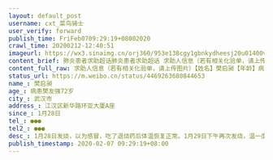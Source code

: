 ```yaml
---
layout: default_post
username: cxt_菜鸟骑士
user_verify: forward
publish_time: FriFeb0709:29:19+08002020
crawl_time: 20200212-12:40:51
imageurl: https://wx3.sinaimg.cn/orj360/953e138cgy1gbnkydheesj20u01400v1.jpg,https://wx4.sinaimg.cn/orj360/953e138cgy1gbnkydx1o9j20u0140q6l.jpg,https://wx1.sinaimg.cn/orj360/953e138cgy1gbnkyegocsj20u0140tcc.jpg,https://wx2.sinaimg.cn/orj360/953e138cgy1gbnkyeumxlj20u0140whq.jpg
content_brief: 肺炎患者求助超话肺炎患者求助超话 求助人信息（若有相关化验单，请上传图片）【姓名】樊启昶【年龄】病患樊友强   72岁【所在城市】武汉市【所在小区、社区】江汉区新华路环亚大厦A座【患病时间】1月28日【联系方式】●●●【其他紧急联系人】●●●  ●●●【病情描 ...全文
content_full_raw: 求助人信息（若有相关化验单，请上传图片）【姓名】樊启昶【年龄】病患樊友强72岁【所在城市】武汉市【所在小区、社区】江汉区新华路环亚大厦A座【患病时间】1月28日【联系方式】●●●【其他紧急联系人】●●●【病情描述】1月28日发烧，以为感冒，吃了退烧药后体温恢复正常。1月29日下午再次发烧，温一度上升到39度。30日凌晨我开车送父亲去新华医院拍CT，发现肺部感染。由于母亲属于密接者，也拍了CT，同样发现肺部感染。医生给双亲开了药，让我们回去吃药，按规定的时间复诊。接下来的几天我父亲情况不稳定，体温反复。无奈没有床位，只能继续在家监控。在这短短的几天状态越来越差，呼吸也出现了问题。2月5日核酸结果呈现阴性，但是医生表示在临床判断上面还是更侧重于CT。2月6日周四去新华医院复诊拍肺部CT，发现肺部2/3感染，老人呼吸上出现了问题，开始喘，靠吸氧缓解，无奈还是没有病床。老人有心血管疾病、高血压、高血糖，几年前做过心脏支架手术，现在又感染了新冠。现在我的母亲拖着病重的身体与我照顾在医院观察室吸氧的父亲院，妻子独自在家照顾3岁的儿子。我们向各位求助，帮我的老父亲立即入院。求助人联系电话:樊启昶●●●  ●●● 曹明正●●●
status_url: https://m.weibo.cn/status/4469263680844653
name_: 樊启昶
age_: 病患樊友强72岁
city_: 武汉市
address_: 江汉区新华路环亚大厦A座
since_: 1月28日
tel_: ●●●
tel2_: ●●●
desc_: 1月28日发烧，以为感冒，吃了退烧药后体温恢复正常。1月29日下午再次发烧，温一度上升到39度。30日凌晨我开车送父亲去新华医院拍CT，发现肺部感染。由于母亲属于密接者，也拍了CT，同样发现肺部感染。医生给双亲开了药，让我们回去吃药，按规定的时间复诊。接下来的几天我父亲情况不稳定，体温反复。无奈没有床位，只能继续在家监控。在这短短的几天状态越来越差，呼吸也出现了问题。2月5日核酸结果呈现阴性，但是医生表示在临床判断上面还是更侧重于CT。2月6日周四去新华医院复诊拍肺部CT，发现肺部2/3感染，老人呼吸上出现了问题，开始喘，靠吸氧缓解，无奈还是没有病床。老人有心血管疾病、高血压、高血糖，几年前做过心脏支架手术，现在又感染了新冠。现在我的母亲拖着病重的身体与我照顾在医院观察室吸氧的父亲院，妻子独自在家照顾3岁的儿子。我们向各位求助，帮我的老父亲立即入院。求助人联系电话樊启昶●●●  ●●● 曹明正●●●
publish_timestamp: 2020-02-07 09:29:19+08:00
---
```

